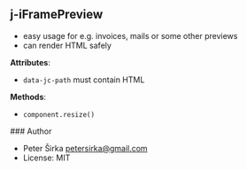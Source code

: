 ## j-iFramePreview

- easy usage for e.g. invoices, mails or some other previews
- can render HTML safely

__Attributes__:
- `data-jc-path` must contain HTML

__Methods__:
- `component.resize()`

### Author

- Peter Širka <petersirka@gmail.com>
- License: MIT